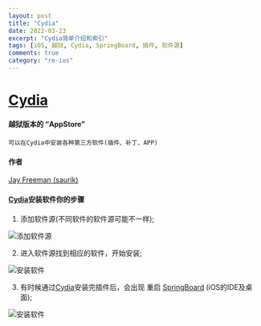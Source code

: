 ```yaml
---
layout: post
title: "Cydia"
date: 2022-03-23
excerpt: "Cydia简单介绍和索引"
tags: [iOS, 越狱, Cydia, SpringBoard, 插件, 软件源]
comments: true
category: "re-ios"
---
```


# [Cydia](https://cydia.saurik.com/)

#### 越狱版本的 “AppStore”
 
    可以在Cydia中安装各种第三方软件(插件、补丁、APP)

#### 作者

[Jay Freeman (saurik)](https://zh.wikipedia.org/wiki/%E5%82%91%C2%B7%E5%BC%97%E9%87%8C%E6%9B%BC)

#### [Cydia](https://cydia.saurik.com/)安装软件你的步骤

1. 添加软件源(不同软件的软件源可能不一样);

![添加软件源](https://freeblow.github.io/assets/img/add-cydia-software-source.png)

2. 进入软件源找到相应的软件，开始安装;

![安装软件](https://freeblow.github.io/assets/img/cydia-install-software.png)

3. 有时候通过[Cydia](https://cydia.saurik.com/)安装完插件后，会出现 重启 [SpringBoard](https://zh.wikipedia.org/wiki/SpringBoard) (iOS的IDE及桌面);

![安装软件](https://freeblow.github.io/assets/img/reboot-springboard.png)